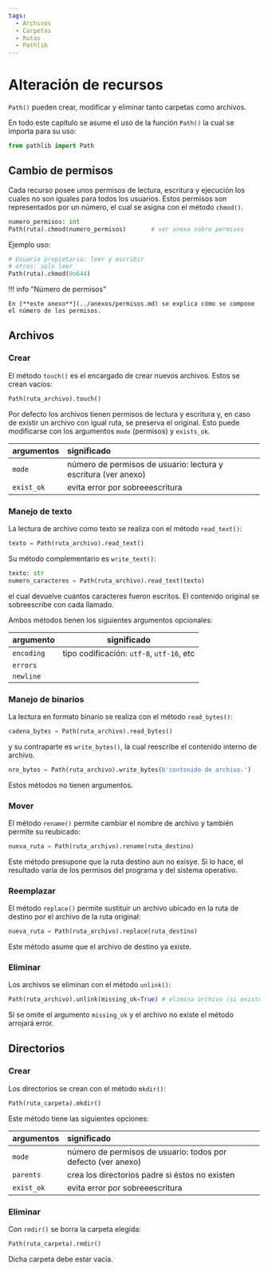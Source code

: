 ```yaml
---
tags:
  - Archivos
  - Carpetas
  - Rutas
  - Pathlib
---
```



# Alteración de recursos

`Path()` pueden crear, modificar y eliminar tanto carpetas como archivos.

En todo este capítulo se asume el uso de la función `Path()`
la cual se importa para su uso:

```py title="Path - Importación"
from pathlib import Path
```


## Cambio de permisos 

Cada recurso posee unos permisos de lectura, escritura y ejecución
los cuales no son iguales para todos los usuarios.
Estos permisos son representados por un número,
el cual se asigna con el método `chmod()`.

```python title="Cambiar permisos" hl_lines="2"
numero_permisos: int   
Path(ruta).chmod(numero_permisos)       # ver anexo sobre permisos
```

Ejemplo uso: 
```python title="Ejemplo: cambiar permisos"
# Usuario propietario: leer y escribir
# otros: solo leer
Path(ruta).chmod(0o644)
```

!!! info "Número de permisos"

    En [**este anexo**](../anexos/permisos.md) se explica cómo se compone el número de los permisos.


## Archivos

### Crear 


El método `touch()` es el encargado de crear nuevos archivos.
Estos se crean vacíos:

```python title="archivos - creación"
Path(ruta_archivo).touch()
```
Por defecto los archivos tienen permisos de lectura y escritura y,
en caso de existir un archivo con igual ruta,
se preserva el original. 
Esto puede modificarse con los argumentos `mode` (permisos) y `exists_ok`.

|argumentos| significado|
|:---|:---|
| `mode`   | número de permisos de usuario: lectura y escritura (ver anexo)|
| `exist_ok` | evita error por sobreeescritura|


### Manejo de texto

La lectura de archivo como texto
se realiza con el método `read_text()`:

```python title="archivos de texto - lectura"
texto = Path(ruta_archivo).read_text()
```

Su método complementario es `write_text()`:


```python title="archivos de texto - lectura"
texto: str
numero_caracteres = Path(ruta_archivo).read_text(texto)
```
el cual devuelve cuántos caracteres fueron escritos.
El contenido original se sobreescribe con cada llamado.


Ambos métodos tienen los siguientes argumentos opcionales:

|argumento| significado|
|----|----|
|`encoding`|tipo codificación: `utf-8`, `utf-16`, etc|
|`errors`||
|`newline`||



### Manejo de binarios


La lectura en formato binario
se realiza con el método `read_bytes()`:

```python title="archivos - lectura binaria"
cadena_bytes = Path(ruta_archivo).read_bytes()
```

y su contraparte es `write_bytes()`,
la cual reescribe el contenido interno de archivo. 

```python title="archivos - escritura binaria"
nro_bytes = Path(ruta_archivo).write_bytes(b'contenido de archivo.')
```

Estos métodos no tienen argumentos.

### Mover

El método `rename()` permite cambiar el nombre de archivo 
y también permite su reubicado:

```python title="archivos - renombrar"
nueva_ruta = Path(ruta_archivo).rename(ruta_destino)
```

Este método presupone que la ruta destino aun no exisye.
Si lo hace, el resultado varía de los permisos del programa
y del sistema operativo.


### Reemplazar

El método `replace()` permite sustituir un archivo
ubicado en la ruta de destino
por el archivo de la ruta original:

```python title="archivos - reemplazo"
nueva_ruta = Path(ruta_archivo).replace(ruta_destino)
```

Este método asume que el archivo de destino ya existe.


### Eliminar

Los archivos se eliminan con el método `unlink()`:

```python title="archivos - borrado"
Path(ruta_archivo).unlink(missing_ok=True) # elimina archivo (si existe)
```
Si se omite el argumento `missing_ok`
y el archivo no existe el método arrojará error.


## Directorios

### Crear

Los directorios se crean con el método `mkdir()`:

```python title="directorios - creación"
Path(ruta_carpeta).mkdir()
```

Este método tiene las siguientes opciones:

|argumentos| significado|
|:---|:---|
| `mode`   | número de permisos de usuario: todos por defecto (ver anexo)|
| `parents` | crea los directorios padre si éstos no existen|
| `exist_ok` | evita error por sobreeescritura|



### Eliminar


Con `rmdir()` se borra la carpeta elegida:

```python title="directorios - borrado"
Path(ruta_carpeta).rmdir()
```

Dicha carpeta debe estar vacía.


